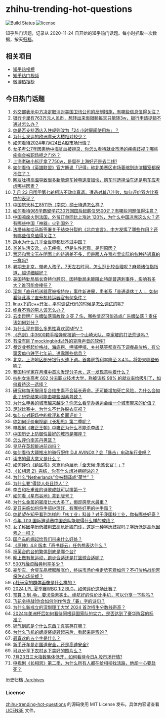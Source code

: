 # zhihu-trending-hot-questions

[![Build Status](https://github.com/justjavac/zhihu-trending-hot-questions/workflows/ci/badge.svg?branch=master)](https://github.com/justjavac/zhihu-trending-hot-questions/actions)
[![license](https://img.shields.io/github/license/justjavac/zhihu-trending-hot-questions)](https://github.com/justjavac/zhihu-trending-hot-questions/blob/master/LICENSE)

知乎热门话题，记录从 2020-11-24
日开始的知乎热门话题。每小时抓取一次数据，按天[归档](./archives)。

## 相关项目

- [知乎热搜榜](https://github.com/justjavac/zhihu-trending-top-search)
- [知乎热门视频](https://github.com/justjavac/zhihu-trending-hot-video)
- [微博热搜榜](https://github.com/justjavac/weibo-trending-hot-search)

## 今日热门话题

<!-- BEGIN -->
<!-- 最后更新时间 Wed Jul 24 2024 11:20:06 GMT+0800 (China Standard Time) -->

1. [外交部表示中方决定取消对美国卫讯公司的反制措施，有哪些信息值得关注？](https://www.zhihu.com/question/662277295)
1. [银行卡里有763万元人民币，想转出来但限额每天只能转3w，银行申请提额不通过怎么办？](https://www.zhihu.com/question/662342815)
1. [你是否支持酒店入住规则改为「24 小时房间使用权」？](https://www.zhihu.com/question/661942109)
1. [为什么发达的欧洲摩天大楼相对较少？](https://www.zhihu.com/question/30399941)
1. [如何看待2024年7月24日A股市场行情？](https://www.zhihu.com/question/662341449)
1. [女子考公7年因患地中海贫血被拒录，你怎么看待就业市场的疾病歧视？哪些疾病会被职场拒之门外？](https://www.zhihu.com/question/662275557)
1. [上海老破小拆迁拿了750w，是留在上海好还是去二线?](https://www.zhihu.com/question/662341567)
1. [如何看待《英雄联盟》官方解说「记得」称北美赛区市场萎缩到连演播室都保不住了？](https://www.zhihu.com/question/662257057)
1. [网友吐槽高温导致很多新能源车掉电速度加快，购车时选择油车还是电车应考虑哪些因素？](https://www.zhihu.com/question/662248128)
1. [7 月 23 日围甲第七轮柯洁不敌申真谞，遭遇对其八连败，如何评价双方比赛中的表现？](https://www.zhihu.com/question/662371826)
1. [中国航天科工8511所（南京）硕士待遇怎么样？](https://www.zhihu.com/question/49876764)
1. [如何看待985学霸留学花30万回国后起薪仅5500元？有哪些问题值得注意？](https://www.zhihu.com/question/662271929)
1. [中国凉席火到法国，外贸订单同比上涨达 120%，为什么中国凉席这么火？还有哪些中国「神器」火到国外？](https://www.zhihu.com/question/662399675)
1. [法塔赫和哈马斯签署关于结束分裂的《北京宣言》，中方发挥了哪些作用？还有哪些信息值得关注？](https://www.zhihu.com/question/662356140)
1. [跳水为什么几乎全世界都玩不过中国？](https://www.zhihu.com/question/662265270)
1. [爸爸生活安逸，亦无疾病，但是生性悲观，是何原因？](https://www.zhihu.com/question/662167494)
1. [贾环和贾宝玉在明面上的待遇差不多，但是两人在贾府里实际的各种待遇真的一样吗?](https://www.zhihu.com/question/661705490)
1. [暑期去北京，带老人孩子，7天左右时间，怎么逛比较合理呢？麻烦诸位指指道，越详细越好？](https://www.zhihu.com/question/662180283)
1. [美国特勤局局长奇特尔辞职，因特勤局未能阻止特朗普遇刺事件，影响有多大？谁可能会接任？](https://www.zhihu.com/question/662404599)
1. [深圳「直升机送器官被指特权」事件新进展，患者系「普通退休工人」，如何看待此事？直升机转运器官有何条件？](https://www.zhihu.com/question/662344864)
1. [linux下的c++开发，平时调试代码的时候是怎么调试的呢?](https://www.zhihu.com/question/662025077)
1. [终身不育的男人该怎么办？](https://www.zhihu.com/question/265887229)
1. [云南昆明广告牌坠落事故致 3 死 7 伤，哪些情况可能造成广告牌坠落？责任该如何划分？](https://www.zhihu.com/question/662370135)
1. [为什么现在那么多男性喜欢买MPV？](https://www.zhihu.com/question/635319850)
1. [《亮剑》中3600颗手榴弹就报销一个山崎大队，李家坡的打法荒诞吗？](https://www.zhihu.com/question/656325032)
1. [有没有除了mockingbird以外的克隆声音的软件?](https://www.zhihu.com/question/541597714)
1. [餐饮业卷起价格战，海底捞、呷哺呷哺、乡村基等都宣布下调餐品价格，有公司客单价跌至七年前，透露哪些信息？](https://www.zhihu.com/question/662355628)
1. [北京、上海地区部分银行火速下调，首套房贷利率降至 3.4%，将带来哪些影响？](https://www.zhihu.com/question/662379142)
1. [我国科学家在月壤中首次发现分子水，这一发现意味着什么？](https://www.zhihu.com/question/662387263)
1. [杭州女生高考 602 分去职业技术大学，称被该校 98% 的就业率给吸引了，如何看待这一选择？](https://www.zhihu.com/question/662342256)
1. [研究称每天服用复合维生素不会延长寿命，还可能增加死亡风险，为什么会如此？研究结果可能由哪些因素导致？](https://www.zhihu.com/question/662171082)
1. [为什么申奥的城市越来越少？你怎么看举办奥运会给一个城市带来的价值？](https://www.zhihu.com/question/661762100)
1. [足球比赛中，为什么不允许脱衣庆祝？](https://www.zhihu.com/question/439916035)
1. [如何应对职场中的批评和负面评价？](https://www.zhihu.com/question/661211664)
1. [你如何评价电视剧《长相思》第二季呢？](https://www.zhihu.com/question/661976051)
1. [电视剧《雍正王朝》中雍正为什么不能杀李绂？](https://www.zhihu.com/question/662254769)
1. [中国历史上防御性最好的城市是哪座？](https://www.zhihu.com/question/658989011)
1. [怎么评价南苏丹男篮？](https://www.zhihu.com/question/662190327)
1. [皇马在英超能进前四吗？](https://www.zhihu.com/question/661739743)
1. [如何看待大疆推出的骑行配件 DJI AVINOX？会「暴击」电动车行业吗？](https://www.zhihu.com/question/660500104)
1. [读书的最大意义是什么？](https://www.zhihu.com/question/418752181)
1. [如何评价《绝区零》朱鸢角色展示「全天候·朱鸢长官！」?](https://www.zhihu.com/question/662356894)
1. [《长相思 2》完结，你有什么想对相柳说的？](https://www.zhihu.com/question/662315964)
1. [为什么“Netherlands”会被翻译成“荷兰” ？](https://www.zhihu.com/question/661323355)
1. [为什么要“得饶人处且饶人”？](https://www.zhihu.com/question/54330855)
1. [李白和杜甫谁的诗歌成就可以排第一？](https://www.zhihu.com/question/661947895)
1. [如何看《星布谷地》拿到版号？](https://www.zhihu.com/question/662280928)
1. [为什么金属的密度比水大多了，但却感觉水最重？](https://www.zhihu.com/question/615476997)
1. [夏日来临如何将手部护理好，有哪些好用的护手霜？](https://www.zhihu.com/question/662382792)
1. [你希望在知乎看到怎样的「核工业」科普？对于我国核工业，你有哪些好奇？](https://www.zhihu.com/question/660810038)
1. [今年 TI13 国际邀请赛中国战队能取得什么样的成绩？](https://www.zhihu.com/question/662256690)
1. [女子称因学历低被判去高危妊娠门诊，这是一种学历歧视吗？学历低是高危因素之一吗？](https://www.zhihu.com/question/662350319)
1. [国产车的崛起给我们带来什么好处？](https://www.zhihu.com/question/620117759)
1. [《原神》4.8 版本「奇书疑云」任务想表达什么？](https://www.zhihu.com/question/662347104)
1. [祝英台的台的繁体到底是哪个台?](https://www.zhihu.com/question/662310106)
1. [晚上做有氧运动，跑步合适还是打篮球合适呢？](https://www.zhihu.com/question/662143739)
1. [500万融资融券利率多少？](https://www.zhihu.com/question/635603788)
1. [豪华车、合资车品牌酝酿涨价，终端市场价格走势究竟如何？不打价格战能否保住市场份额？](https://www.zhihu.com/question/662355632)
1. [p社玩家的群体画像是什么样的？](https://www.zhihu.com/question/661790227)
1. [2024 LPL 夏季赛WBG 1:2 BLG，如何评价这场比赛？](https://www.zhihu.com/question/662394603)
1. [预算 3 到 4k，要求像素突出、续航好的性价比手机，可以分享一下些吗？](https://www.zhihu.com/question/662334695)
1. [飞花令挑战|你会如何创作包含「春」字的诗句？](https://www.zhihu.com/question/662138851)
1. [为什么新成立的深圳理工大学 2024 首次招生分数线奇高？](https://www.zhihu.com/question/661998743)
1. [2024年美洲杯后如何看待阿根廷国家队的实力，是否达到了豪华阵容的标准？](https://www.zhihu.com/question/662140936)
1. [锅气到底是个什么东西？真实存在嘛？](https://www.zhihu.com/question/27228150)
1. [为什么飞机的螺旋桨旋转起来后，看起来是弯的？](https://www.zhihu.com/question/662084956)
1. [最喜欢的五个字是什么？](https://www.zhihu.com/question/662139341)
1. [新手开车是走国道安全，还是高速安全?](https://www.zhihu.com/question/658342531)
1. [可以分享下农村乡下美好的照片么？](https://www.zhihu.com/question/662118617)
1. [7月23日三大指数集体低开，如何看待今日A 股市场行情?](https://www.zhihu.com/question/662270619)
1. [电视剧《长相思》第二季，为什么所有人都在给相柳找活路，他却一心要赴死？](https://www.zhihu.com/question/661922347)

<!-- END -->

历史归档 [./archives](./archives)

### License

[zhihu-trending-hot-questions](https://github.com/justjavac/zhihu-trending-hot-questions)
的源码使用 MIT License 发布。具体内容请查看 [LICENSE](./LICENSE) 文件。
